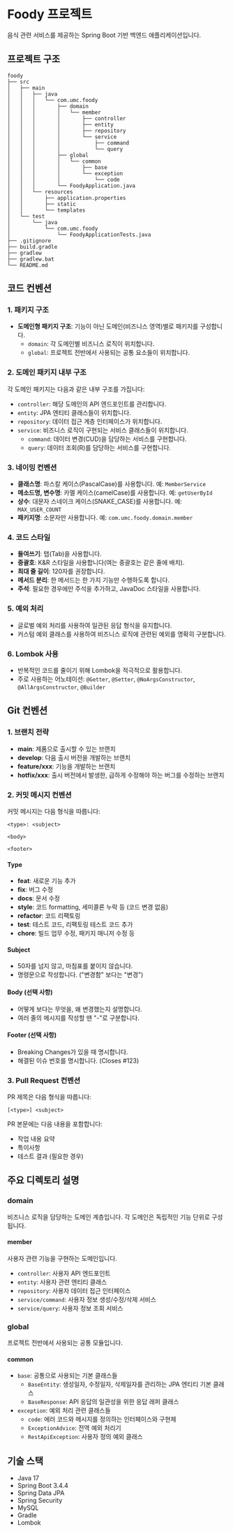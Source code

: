 # Foody 프로젝트

음식 관련 서비스를 제공하는 Spring Boot 기반 백엔드 애플리케이션입니다.

## 프로젝트 구조

```
foody
├── src
│   ├── main
│   │   ├── java
│   │   │   └── com.umc.foody
│   │   │       ├── domain
│   │   │       │   └── member
│   │   │       │       ├── controller
│   │   │       │       ├── entity
│   │   │       │       ├── repository
│   │   │       │       └── service
│   │   │       │           ├── command
│   │   │       │           └── query
│   │   │       ├── global
│   │   │       │   └── common
│   │   │       │       ├── base
│   │   │       │       └── exception
│   │   │       │           └── code
│   │   │       └── FoodyApplication.java
│   │   └── resources
│   │       ├── application.properties
│   │       ├── static
│   │       └── templates
│   └── test
│       └── java
│           └── com.umc.foody
│               └── FoodyApplicationTests.java
├── .gitignore
├── build.gradle
├── gradlew
├── gradlew.bat
└── README.md
```

## 코드 컨벤션

### 1. 패키지 구조

- **도메인형 패키지 구조**: 기능이 아닌 도메인(비즈니스 영역)별로 패키지를 구성합니다.
  - `domain`: 각 도메인별 비즈니스 로직이 위치합니다.
  - `global`: 프로젝트 전반에서 사용되는 공통 요소들이 위치합니다.

### 2. 도메인 패키지 내부 구조

각 도메인 패키지는 다음과 같은 내부 구조를 가집니다:
- `controller`: 해당 도메인의 API 엔드포인트를 관리합니다.
- `entity`: JPA 엔티티 클래스들이 위치합니다.
- `repository`: 데이터 접근 계층 인터페이스가 위치합니다.
- `service`: 비즈니스 로직이 구현되는 서비스 클래스들이 위치합니다.
  - `command`: 데이터 변경(CUD)을 담당하는 서비스를 구현합니다.
  - `query`: 데이터 조회(R)를 담당하는 서비스를 구현합니다.

### 3. 네이밍 컨벤션

- **클래스명**: 파스칼 케이스(PascalCase)를 사용합니다. 예: `MemberService`
- **메소드명, 변수명**: 카멜 케이스(camelCase)를 사용합니다. 예: `getUserById`
- **상수**: 대문자 스네이크 케이스(SNAKE_CASE)를 사용합니다. 예: `MAX_USER_COUNT`
- **패키지명**: 소문자만 사용합니다. 예: `com.umc.foody.domain.member`

### 4. 코드 스타일

- **들여쓰기**: 탭(Tab)을 사용합니다.
- **중괄호**: K&R 스타일을 사용합니다(여는 중괄호는 같은 줄에 배치).
- **최대 줄 길이**: 120자를 권장합니다.
- **메서드 분리**: 한 메서드는 한 가지 기능만 수행하도록 합니다.
- **주석**: 필요한 경우에만 주석을 추가하고, JavaDoc 스타일을 사용합니다.

### 5. 예외 처리

- 글로벌 예외 처리를 사용하여 일관된 응답 형식을 유지합니다.
- 커스텀 예외 클래스를 사용하여 비즈니스 로직에 관련된 예외를 명확히 구분합니다.

### 6. Lombok 사용

- 반복적인 코드를 줄이기 위해 Lombok을 적극적으로 활용합니다.
- 주로 사용하는 어노테이션: `@Getter`, `@Setter`, `@NoArgsConstructor`, `@AllArgsConstructor`, `@Builder`

## Git 컨벤션

### 1. 브랜치 전략

- **main**: 제품으로 출시할 수 있는 브랜치
- **develop**: 다음 출시 버전을 개발하는 브랜치
- **feature/xxx**: 기능을 개발하는 브랜치
- **hotfix/xxx**: 출시 버전에서 발생한, 급하게 수정해야 하는 버그를 수정하는 브랜치

### 2. 커밋 메시지 컨벤션

커밋 메시지는 다음 형식을 따릅니다:
```
<type>: <subject>

<body>

<footer>
```

#### Type
- **feat**: 새로운 기능 추가
- **fix**: 버그 수정
- **docs**: 문서 수정
- **style**: 코드 formatting, 세미콜론 누락 등 (코드 변경 없음)
- **refactor**: 코드 리팩토링
- **test**: 테스트 코드, 리팩토링 테스트 코드 추가
- **chore**: 빌드 업무 수정, 패키지 매니저 수정 등

#### Subject
- 50자를 넘지 않고, 마침표를 붙이지 않습니다.
- 명령문으로 작성합니다. ("변경함" 보다는 "변경")

#### Body (선택 사항)
- 어떻게 보다는 무엇을, 왜 변경했는지 설명합니다.
- 여러 줄의 메시지를 작성할 땐 "-"로 구분합니다.

#### Footer (선택 사항)
- Breaking Changes가 있을 때 명시합니다.
- 해결된 이슈 번호를 명시합니다. (Closes #123)

### 3. Pull Request 컨벤션

PR 제목은 다음 형식을 따릅니다:
```
[<type>] <subject>
```

PR 본문에는 다음 내용을 포함합니다:
- 작업 내용 요약
- 특이사항
- 테스트 결과 (필요한 경우)

## 주요 디렉토리 설명

### domain

비즈니스 로직을 담당하는 도메인 계층입니다. 각 도메인은 독립적인 기능 단위로 구성됩니다.

#### member

사용자 관련 기능을 구현하는 도메인입니다.
- `controller`: 사용자 API 엔드포인트
- `entity`: 사용자 관련 엔티티 클래스
- `repository`: 사용자 데이터 접근 인터페이스
- `service/command`: 사용자 정보 생성/수정/삭제 서비스
- `service/query`: 사용자 정보 조회 서비스

### global

프로젝트 전반에서 사용되는 공통 모듈입니다.

#### common

- `base`: 공통으로 사용되는 기본 클래스들
  - `BaseEntity`: 생성일자, 수정일자, 삭제일자를 관리하는 JPA 엔티티 기본 클래스
  - `BaseResponse`: API 응답의 일관성을 위한 응답 래퍼 클래스
- `exception`: 예외 처리 관련 클래스들
  - `code`: 에러 코드와 메시지를 정의하는 인터페이스와 구현체
  - `ExceptionAdvice`: 전역 예외 처리기
  - `RestApiException`: 사용자 정의 예외 클래스

## 기술 스택

- Java 17
- Spring Boot 3.4.4
- Spring Data JPA
- Spring Security
- MySQL
- Gradle
- Lombok
